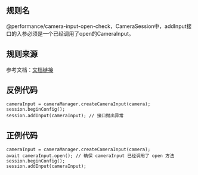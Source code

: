 ## 规则名

@performance/camera-input-open-check，CameraSession中，addInput接口的入参必须是一个已经调用了open的CameraInput。

## 规则来源

参考文档：[文档链接](https://developer.huawei.com/consumer/cn/doc/best-practices/bpta-stability-coding-standard-api#section178871719112717)

## 反例代码

```
cameraInput = cameraManager.createCameraInput(camera);
session.beginConfig();
session.addInput(cameraInput); // 接口抛出异常
```

## 正例代码

```
cameraInput = cameraManager.createCameraInput(camera);
await cameraInput.open(); // 确保 cameraInput 已经调用了 open 方法
session.beginConfig();
session.addInput(cameraInput);
```